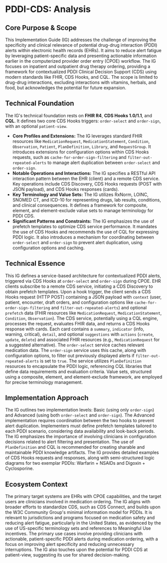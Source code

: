 # PDDI-CDS: Analysis

## Core Purpose & Scope

This Implementation Guide (IG) addresses the challenge of improving the specificity and clinical relevance of potential drug-drug interaction (PDDI) alerts within electronic health records (EHRs). It aims to reduce alert fatigue by leveraging patient-specific data and presenting actionable information earlier in the computerized provider order entry (CPOE) workflow. The IG focuses on inpatient and outpatient drug therapy ordering, providing a framework for contextualized PDDI Clinical Decision Support (CDS) using modern standards like FHIR, CDS Hooks, and CQL. The scope is limited to drug-drug interactions, excluding interactions with vitamins, herbals, and food, but acknowledges the potential for future expansion.

## Technical Foundation

The IG's technical foundation rests on **FHIR R4**, **CDS Hooks 1.0/1.1**, and **CQL**. It defines two core CDS Hooks triggers: `order-select` and `order-sign`, with an optional `patient-view`.

-   **Core Profiles and Extensions:** The IG leverages standard FHIR resources like `MedicationRequest`, `MedicationStatement`, `Condition`, `Observation`, `Patient`, `PlanDefinition`, `Library`, and `RequestGroup`. It introduces extensions for configuration options within CDS Hooks requests, such as `cache-for-order-sign-filtering` and `filter-out-repeated-alerts` to manage alert duplication between `order-select` and `order-sign`.
-   **Notable Operations and Interactions:** The IG specifies a RESTful API interaction pattern between the EHR (client) and a remote CDS service. Key operations include CDS Discovery, CDS Hooks requests (POST with JSON payload), and CDS Hooks responses (cards).
-   **Key Terminology and Value Sets:** The IG utilizes RxNorm, LOINC, SNOMED CT, and ICD-10 for representing drugs, lab results, conditions, and clinical consequences. It defines a framework for composite, element, and element-exclude value sets to manage terminology for PDDI CDS.
-   **Significant Patterns and Constraints:** The IG emphasizes the use of prefetch templates to optimize CDS service performance. It mandates the use of CDS Hooks and recommends the use of CQL for expressing PDDI logic. It also introduces a mechanism for coordinating between `order-select` and `order-sign` to prevent alert duplication, using configuration options and caching.

## Technical Essence

This IG defines a service-based architecture for contextualized PDDI alerts, triggered via CDS Hooks at `order-select` and `order-sign` during CPOE. EHR clients subscribe to a remote CDS service, initiating a CDS Discovery to obtain prefetch templates. Upon a hook trigger, the client sends a CDS Hooks request (HTTP POST) containing a JSON payload with `context` (user, patient, encounter, draft orders, and configuration options like `cache-for-order-sign-filtering` and `filter-out-repeated-alerts`) and optional `prefetch` data (FHIR resources like `MedicationRequest`, `MedicationStatement`, `Condition`, `Observation`). The CDS service, potentially using a CQL engine, processes the request, evaluates FHIR data, and returns a CDS Hooks response with cards. Each card contains a `summary`, `indicator` (info, warning, critical), `detail`, and optional `suggestions` with `actions` (`create`, `update`, `delete`) and associated FHIR resources (e.g., `MedicationRequest` for a suggested alternative). The `order-select` service caches relevant medication data. The `order-sign` service uses this cache, along with configuration options, to filter out previously displayed alerts if `filter-out-repeated-alerts` is set to `true`. The service utilizes `PlanDefinition` resources to encapsulate the PDDI logic, referencing CQL libraries that define data requirements and evaluation criteria. Value sets, structured using a composite, element, and element-exclude framework, are employed for precise terminology management.

## Implementation Approach

The IG outlines two implementation levels: Basic (using only `order-sign`) and Advanced (using both `order-select` and `order-sign`). The Advanced implementation requires coordination between the two hooks to prevent alert duplication. Implementers must define prefetch templates tailored to each PDDI scenario, considering data availability and look-back periods. The IG emphasizes the importance of involving clinicians in configuration decisions related to alert filtering and presentation. The use of `PlanDefinition` and CQL is recommended for creating sharable and maintainable PDDI knowledge artifacts. The IG provides detailed examples of CDS Hooks requests and responses, along with semi-structured logic diagrams for two exemplar PDDIs: Warfarin + NSAIDs and Digoxin + Cyclosporine.

## Ecosystem Context

The primary target systems are EHRs with CPOE capabilities, and the target users are clinicians involved in medication ordering. The IG aligns with broader efforts to standardize CDS, such as CDS Connect, and builds upon the W3C Community Group's minimal information model for PDDIs. It is relevant to jurisdictions and programs focused on medication safety and reducing alert fatigue, particularly in the United States, as evidenced by the use of US-specific terminology sets and references to Meaningful Use incentives. The primary use cases involve providing clinicians with actionable, patient-specific PDDI alerts during medication ordering, with a focus on improving alert specificity and reducing unnecessary interruptions. The IG also touches upon the potential for PDDI CDS at patient-view, suggesting its use for shared decision-making.
